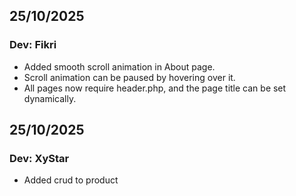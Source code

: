 ## 25/10/2025
### Dev: Fikri

- Added smooth scroll animation in About page.
- Scroll animation can be paused by hovering over it.
- All pages now require header.php, and the page title can be set dynamically.

## 25/10/2025
### Dev: XyStar

- Added crud to product